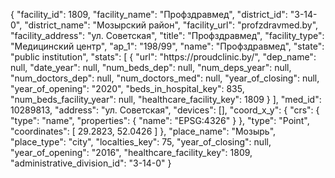 {
    "facility_id": 1809,
    "facility_name": "Профздравмед",
    "district_id": "3-14-0",
    "district_name": "Мозырский район",
    "facility_url": "profzdravmed.by",
    "facility_address": "ул. Советская",
    "title": "Профздравмед",
    "facility_type": "Медицинский центр",
    "ap_1": "198\/99",
    "name": "Профздравмед",
    "state": "public institution",
    "stats": [
        {
            "url": "https:\/\/proudclinic.by\/",
            "dep_name": null,
            "date_year": null,
            "num_beds_dep": null,
            "num_deps_year": null,
            "num_doctors_dep": null,
            "num_doctors_med": null,
            "year_of_closing": null,
            "year_of_opening": "2020",
            "beds_in_hospital_key": 835,
            "num_beds_facility_year": null,
            "healthcare_facility_key": 1809
        }
    ],
    "med_id": 10289813,
    "address": "ул. Советская",
    "devices": [],
    "coord_x_y": {
        "crs": {
            "type": "name",
            "properties": {
                "name": "EPSG:4326"
            }
        },
        "type": "Point",
        "coordinates": [
            29.2823,
            52.0426
        ]
    },
    "place_name": "Мозырь",
    "place_type": "city",
    "localties_key": 75,
    "year_of_closing": null,
    "year_of_opening": "2016",
    "healthcare_facility_key": 1809,
    "administrative_division_id": "3-14-0"
}